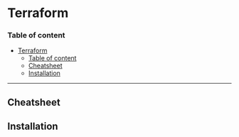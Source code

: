 # Terraform

### Table of content
- [Terraform](#terraform)
    - [Table of content](#table-of-content)
  - [Cheatsheet](#cheatsheet)
  - [Installation](#installation)
---

## Cheatsheet

## Installation